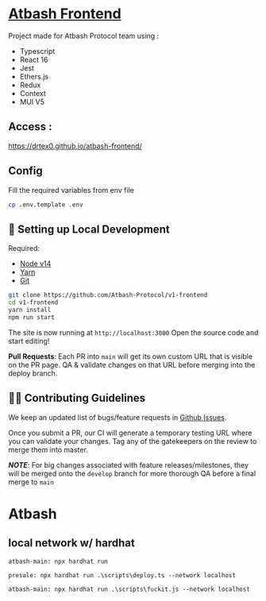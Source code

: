 # [Atbash Frontend](https://atbash.finance/)

Project made for Atbash Protocol team using :

-   Typescript
-   React 16
-   Jest
-   Ethers.js
-   Redux
-   Context
-   MUI V5

## Access :

https://drtex0.github.io/atbash-frontend/

## Config

Fill the required variables from env file

```bash
cp .env.template .env
```

## 🔧 Setting up Local Development

Required:

-   [Node v14](https://nodejs.org/download/release/latest-v14.x/)
-   [Yarn](https://classic.yarnpkg.com/en/docs/install/)
-   [Git](https://git-scm.com/downloads)

```bash
git clone https://github.com/Atbash-Protocol/v1-frontend
cd v1-frontend
yarn install
npm run start
```

The site is now running at `http://localhost:3000`
Open the source code and start editing!

**Pull Requests**:
Each PR into `main` will get its own custom URL that is visible on the PR page. QA & validate changes on that URL before merging into the deploy branch.

## 👏🏽 Contributing Guidelines

We keep an updated list of bugs/feature requests in [Github Issues](https://github.com/Atbash-Protocol/v1-frontend/issues).

Once you submit a PR, our CI will generate a temporary testing URL where you can validate your changes. Tag any of the gatekeepers on the review to merge them into master.

_**NOTE**_: For big changes associated with feature releases/milestones, they will be merged onto the `develop` branch for more thorough QA before a final merge to `main`

# Atbash

## local network w/ hardhat

```
atbash-main: npx hardhat run

presale: npx hardhat run .\scripts\deploy.ts --network localhost

atbash-main: npx hardhat run .\scripts\fuckit.js --network localhost
```
